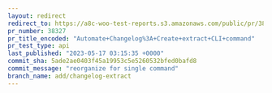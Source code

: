 ```yaml
---
layout: redirect
redirect_to: https://a8c-woo-test-reports.s3.amazonaws.com/public/pr/38327/api/index.html
pr_number: 38327
pr_title_encoded: "Automate+Changelog%3A+Create+extract+CLI+command"
pr_test_type: api
last_published: "2023-05-17 03:15:35 +0000"
commit_sha: 5ade2ae0403f45a19953c5e5260532bfed0bafd8
commit_message: "reorganize for single command"
branch_name: add/changelog-extract
---
```


